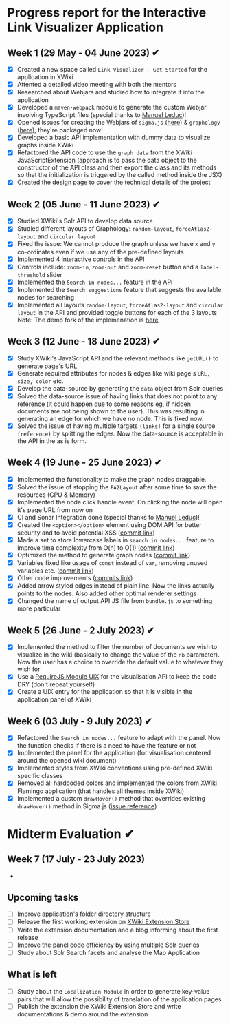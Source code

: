 # Progress report for the Interactive Link Visualizer Application

## Week 1 (29 May - 04 June 2023) ✔

- [X] Created a new space called `Link Visualizer - Get Started` for the application in XWiki
- [X] Attented a detailed video meeting with both the mentors
- [X] Researched about Webjars and studied how to integrate it into the application
- [X] Developed a `maven-webpack` module to generate the custom Webjar involving TypeScript files (special thanks to [Manuel Leduc](https://github.com/manuelleduc))!
- [X] Opened issues for creating the Webjars of `sigma.js` ([here](https://github.com/webjars/sigma.js/issues/2)) & `graphology` ([here](https://github.com/webjars/webjars/issues/2005)), they're packaged now!
- [X] Developed a basic API implementation with dummy data to visualize graphs inside XWiki
- [X] Refactored the API code to use the `graph data` from the XWiki JavaScriptExtension (approach is to pass the data object to the constructor of the API class and then export the class and its methods so that the initialization is triggered by the called method inside the JSX)
- [X] Created the [design page](https://design.xwiki.org/xwiki/bin/view/Proposal/InteractiveLinkVisualizerApplication) to cover the technical details of the project

## Week 2 (05 June - 11 June 2023) ✔

- [X] Studied XWiki's Solr API to develop data source
- [X] Studied different layouts of Graphology: `random-layout`, `forceAtlas2-layout` and `circular layout`
- [X] Fixed the issue: We cannot produce the graph unless we have `x` and `y` co-ordinates even if we use any of the pre-defined layouts
- [X] Implemented 4 interactive controls in the API
- [X] Controls include: `zoom-in`, `zoom-out` and `zoom-reset` button and a `label-threshold` slider
- [X] Implemented the `Search in nodes...` feature in the API
- [X] Implemented the `Search suggestions` feature that suggests the available nodes for searching
- [X] Implemented all layouts `random-layout`, `forceAtlas2-layout` and `circular layout` in the API and provided toggle buttons for each of the 3 layouts
  Note: The demo fork of the implemenation is [here](https://codesandbox.io/s/myself-layout-experiment-mxkq36)

## Week 3 (12 June - 18 June 2023) ✔

- [X] Study XWiki's JavaScript API and the relevant methods like `getURL()` to generate page's URL
- [X] Generate required attributes for nodes & edges like wiki page's `URL, size, color` etc.
- [X] Develop the data-source by generating the `data` object from Solr queries
- [X] Solved the data-source issue of having links that does not point to any reference (it could happen due to some reasons eg, if hidden documents are not being shown to the user). This was resulting in generating an edge for which we have no node. This is fixed now.
- [X] Solved the issue of having multiple targets `(links)` for a single source `(reference)` by splitting the edges. Now the data-source is acceptable in the API in the as is form.

## Week 4 (19 June - 25 June 2023) ✔

- [X] Implemented the functionality to make the graph nodes draggable.
- [X] Solved the issue of stopping the `FA2Layout` after some time to save the resources (CPU & Memory)
- [X] Implemented the node click handle event. On clicking the node will open it's page URL from now on
- [X] CI and Sonar Integration done (special thanks to [Manuel Leduc](https://github.com/manuelleduc))!
- [X] Created the `<option></option>` element using DOM API for better security and to avoid potential XSS ([commit link](https://github.com/xwiki-contrib/application-interactive-link-visualizer/commit/d416e98a0e51b152091493dada1030f8666d7015))
- [X] Made a set to store lowercase labels in `search in nodes...` feature to improve time complexity from O(n) to O(1) ([commit link](https://github.com/xwiki-contrib/application-interactive-link-visualizer/commit/6271729942b7a491c0c77c0cecfe363e10f9a13d))
- [X] Optimized the method to generate graph nodes ([commit link](https://github.com/xwiki-contrib/application-interactive-link-visualizer/commit/11c1a0c5c1c0ec40dac08819db0bdb9ea5d61826))
- [X] Variables fixed like usage of `const` instead of `var`, removing unused variables etc. ([commit link](https://github.com/xwiki-contrib/application-interactive-link-visualizer/commit/aa91ce5988c9312a5a5b973aa112bf6892420094))
- [X] Other code improvements ([commits link](https://github.com/xwiki-contrib/application-interactive-link-visualizer/commits/main))
- [X] Added arrow styled edges instead of plain line. Now the links actually points to the nodes. Also added other optimal renderer settings
- [X] Changed the name of output API JS file from `bundle.js` to something more particular

## Week 5 (26 June - 2 July 2023) ✔

- [X] Implemented the method to filter the number of documents we wish to visualize in the wiki (basically to change the value of the `nb` parameter). Now the user has a choice to override the default value to whatever they wish for
- [X] Use a [RequireJS Module UIX](https://www.xwiki.org/xwiki/bin/view/Documentation/DevGuide/ExtensionPoint/RequireJS%20Module%20Config) for the visualisation API to keep the code DRY (don't repeat yourself)
- [X] Create a UIX entry for the application so that it is visible in the application panel of XWiki

## Week 6 (03 July - 9 July 2023) ✔

- [X] Refactored the `Search in nodes...` feature to adapt with the panel. Now the function checks if there is a need to have the feature or not
- [X] Implemented the panel for the application (for visualisation centered around the opened wiki document)
- [X] Implemented styles from XWiki conventions using pre-defined XWiki specific classes
- [X] Removed all hardcoded colors and implemented the colors from XWiki Flamingo application (that handles all themes inside XWiki)
- [X] Implemented a custom `drawHover()` method that overrides existing `drawHover()` method in Sigma.js ([issue reference](https://github.com/jacomyal/sigma.js/issues/1368))

# Midterm Evaluation ✔

## Week 7 (17 July - 23 July 2023)

- 

<!--
## Week 8 (24 July - 30 July 2023)
## Week 9 (31 July - 06 August 2023)
## Week 10 (07 August - 13 August 2023)
## Week 11 (14 August - 20 August 2023)
## Week 12 (21 August - 27 August 2023)

# Final Evaluation (28 August - 04 September)
-->

## Upcoming tasks

- [ ] Improve application's folder directory structure
- [ ] Release the first working extension on [XWiki Extension Store](https://extensions.xwiki.org)
- [ ] Write the extension documentation and a blog informing about the first release
- [ ] Improve the panel code efficiency by using multiple Solr queries
- [ ] Study about Solr Search facets and analyse the Map Application

## What is left

- [ ] Study about the `Localization Module` in order to generate key-value pairs that will allow the possibility of translation of the application pages
- [ ] Publish the extension the XWiki Extension Store and write documentations & demo around the extension
